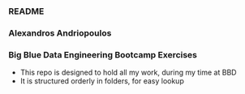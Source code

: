 ### README

### Alexandros Andriopoulos  
### Big Blue Data Engineering Bootcamp Exercises

- This repo is designed to hold all my work, during my time at BBD
- It is structured orderly in folders, for easy lookup
